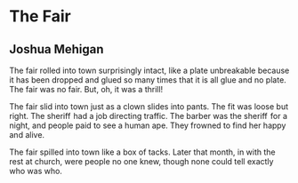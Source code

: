 # The Fair
## Joshua Mehigan
The fair rolled into town surprisingly
intact, like a plate unbreakable because
it has been dropped and glued so many times
that it is all glue and no plate. The fair
was no fair. But, oh, it was a thrill!

The fair slid into town just as a clown
slides into pants. The fit was loose but right.
The sheriff  had a job directing traffic.
The barber was the sheriff  for a night,
and people paid to see a human ape.
They frowned to find her happy and alive.

The fair spilled into town like a box of tacks.
Later that month, in with the rest at church,
were people no one knew,
though none could tell exactly who was who.